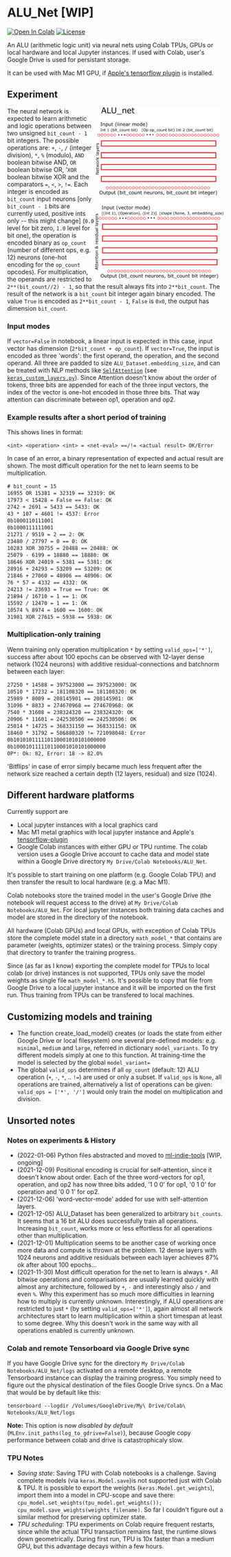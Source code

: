 # ALU_Net [WIP]

<a href="https://colab.research.google.com/github/domschl/ALU_Net/blob/main/ALU_Net.ipynb" target="_parent"><img src="https://colab.research.google.com/assets/colab-badge.svg" alt="Open In Colab"/></a>
[![License](http://img.shields.io/badge/license-MIT-brightgreen.svg?style=flat)](LICENSE)

An ALU (arithmetic logic unit) via neural nets using Colab TPUs, GPUs or local hardware and local Jupyter instances.
If used with Colab, user's Google Drive is used for persistant storage.

It can be used with Mac M1 GPU, if [Apple's tensorflow plugin](https://developer.apple.com/metal/tensorflow-plugin/) is installed.

## Experiment

<img align="right" width="300" src="https://github.com/domschl/ALU_Net/blob/main/resources/ALU.png">

The neural network is expected to learn arithmetic and logic operations between two unsigned `bit_count - 1` bit integers. The possible operations are: `+`, `-`, `/` (integer division), `*`, `%` (modulo), `AND` boolean bitwise AND, `OR` boolean bitwise OR, '`XOR` boolean bitwise XOR and the comparators `=`, `<`, `>`, `!=`.
Each integer is encoded as `bit_count` input neurons [only `bit_count - 1` bits are currently used, positive ints only -- this might change] (`0.0` level for bit zero, `1.0` level for bit one), the operation is encoded binary as `op_count` (number of different ops, e.g. 12) neurons (one-hot encoding for the `op_count` opcodes). For multiplication, the operands are restricted to `2**(bit_count//2) - 1`, so that the result always fits into `2**bit_count`.
The result of the network is a `bit_count` bit integer again binary encoded. The value `True` is encoded as `2**bit_count - 1`, `False` is `0x0`, the output has dimension `bit_count`.

### Input modes

If `vector=False` in notebook, a linear input is expected: in this case, input vector has dimension (`2*bit_count + op_count`).
If `vector=True`, the input is encoded as three 'words': the first operand, the operation, and the second operand. All three are padded to size `ALU_Dataset.embedding_size`, and can be treated with NLP methods like [`SelfAttention`](https://github.com/domschl/ALU_Net/blob/4a0217353dfe40501e821896737fef3a3e3b1a96/keras_custom_layers.py#L143) (see [`keras_custom_layers.py`](https://github.com/domschl/ALU_Net/blob/main/keras_custom_layers.py)). Since Attention doesn't know about the order of tokens, three bits are appended for each of the three input vectors, the index of the vector is one-hot encoded in those three bits. That way attention can discriminate between op1, operation and op2.

### Example results after a short period of training

This shows lines in format:

```
<int> <operation> <int> = <net-eval> ==/!= <actual result> OK/Error
```

In case of an error, a binary representation of expected and actual result are shown.
The most difficult operation for the net to learn seems to be multiplication.
```
# bit_count = 15
16955 OR 15381 = 32319 == 32319: OK
17973 < 15428 = False == False: OK
2742 + 2691 = 5433 == 5433: OK
43 * 107 = 4601 != 4537: Error
0b1000110111001
0b1000111111001
21271 / 9519 = 2 == 2: OK
23480 / 27797 = 0 == 0: OK
10283 XOR 30755 = 20488 == 20488: OK
25079 - 6199 = 18880 == 18880: OK
18646 XOR 24019 = 5381 == 5381: OK
28916 + 24293 = 53209 == 53209: OK
21846 + 27060 = 48906 == 48906: OK
76 * 57 = 4332 == 4332: OK
24213 != 23693 = True == True: OK
21894 / 16710 = 1 == 1: OK
15592 / 12470 = 1 == 1: OK
10574 % 8974 = 1600 == 1600: OK
31981 XOR 27615 = 5938 == 5938: OK
```

### Multiplication-only training

Wenn training only operation multiplication `*` by setting `valid_ops=['*']`, success after about 100 epochs can be
observed with 12-layer dense network (1024 neurons) with additive residual-connections and batchnorm between each layer:
```
27250 * 14588 = 397523000 == 397523000: OK
10510 * 17232 = 181108320 == 181108320: OK
25989 * 8009 = 208145901 == 208145901: OK
31096 * 8833 = 274670968 == 274670968: OK
7540 * 31608 = 238324320 == 238324320: OK
20906 * 11601 = 242530506 == 242530506: OK
25014 * 14725 = 368331150 == 368331150: OK
18460 * 31792 = 586880320 != 721098048: Error
0b101010111110110001010101000000
0b100010111110110001010101000000
OP*: Ok: 82, Error: 18 -> 82.0%
```
'Bitflips' in case of error simply became much less frequent after the network size reached a certain depth (12 layers, residual) and size (1024).

## Different hardware platforms

Currently support are

- Local jupyter instances with a local graphics card
- Mac M1 metal graphics with local jupyter instance and Apple's [tensorflow-plugin](https://developer.apple.com/metal/tensorflow-plugin/)
- Google Colab instances with either GPU or TPU runtime. The colab version uses a Google Drive account to cache data and model state within a Google Drive directory `My Drive/Colab Notebooks/ALU_Net`.

It's possible to start training on one platform (e.g. Google Colab TPU) and then transfer the result to local hardware (e.g. a Mac M1).

Colab notebooks store the trained model in the user's Google Drive (the notebook will request access to the drive) at `My Drive/Colab Notebooks/ALU_Net`.
For local jupyter instances both training data caches and model are stored in the directory of the notebook.

All hardware (Colab GPUs) and local GPUs, with exception of Colab TPUs store the complete model state in a directory `math_model_*` that contains are parameter (weights, optimizer states) or the training process. Simply copy that directory to tranfer the training progress.

Since (as far as I know) exporting the complete model for TPUs to local colab (or drive) instances is not supported, TPUs only save the model weights as single file `math_model_*.h5`. It's possible to copy that file from Google Drive to a local jupyter instance and it will be imported on the first run. Thus training from TPUs can be transfered to local machines.

## Customizing models and training

* The function create_load_model() creates (or loads the state from either Google Drive or local filesystem) one several pre-defined models: e.g. `minimal`, `medium` and `large`, referred in dictionary `model_variants`. To try different models simply at one to this function. At training-time the model is selected by the global `model_variant=`
* The global `valid_ops` determines if all `op_count` (default: 12) ALU operation (`+`, `-`, `*`, .. `!=`) are used or only a subset. If `valid_ops` is `None`, all operations are trained, alternatively a list of operations can be given: `valid_ops = ['*', '/']` would only train the model on multiplication and division.

## Unsorted notes

### Notes on experiments & History

- (2022-01-06) Python files abstracted and moved to [ml-indie-tools](https://github.com/domschl/ml-indie-tools) [WIP, ongoing]
- (2021-12-09) Positional encoding is crucial for self-attention, since it doesn't know about order. Each of the three word-vectors for op1, operation, and op2 has now three bits added, '1 0 0' for op1, '0 1 0' for operation and '0 0 1' for op2.
- (2021-12-06) 'word-vector-mode' added for use with self-attention layers.
- (2021-12-05) ALU_Dataset has been generalized to arbitrary `bit_counts`. It seems that a 16 bit ALU does successfully train all operations. Increasing `bit_count`, works more or less effortless for all operations other than multiplication.
- (2021-12-01) Multiplication seems to be another case of working once more data and compute is thrown at the problem. 12 dense layers with 1024 neurons and additive residuals between each layer achieves 87% ok after about 100 epochs...
- (2021-11-30) Most difficult operation for the net to learn is always `*`. All bitwise operations and comparisations are usually learned quickly with almost any architecture, followed by `+`, `-` and interestingly also `/` and even `%`. Why this experiment has so much more difficulties in learning how to multiply is currently unknown. Interestingly, if ALU operations are restricted to just `*` (by setting `valid_ops=['*']`), again almost all network architectures start to learn multiplication within a short timespan at least to some degree. Why this doesn't work in the same way with all operations enabled is currently unknown. 

### Colab and remote Tensorboard via Google Drive sync

If you have Google Drive sync for the directory `My Drive/Colab Notebooks/ALU_Net/logs` activated on a remote desktop, a remote Tensorboard instance can display the training progress. You simply need to figure out the physical destination of the files Google Drive syncs. On a Mac that would be by default like this:

```
tensorboard --logdir /Volumes/GoogleDrive/My\ Drive/Colab\ Notebooks/ALU_Net/logs
```

__Note:__ This option is now _disabled by default_ (`MLEnv.init_paths(log_to_gdrive=False)`), because Google copy performance between colab and drive is catastrophicaly slow.

### TPU Notes

- *Saving state*: Saving TPU with Colab notebooks is a challenge. Saving complete models (via `keras.Model.save`)is not supported just with Colab & TPU. It is possible to export the weights (`keras.Model.get_weights`), import them into a model in CPU-scope and save there: `cpu_model.set_weights(tpu_model.get_weights()); cpu_model.save_weights(weights_filename)`. So far I couldn't figure out a similar method for preserving optimizer state.
- *TPU scheduling*: TPU experiments on Colab require frequent restarts, since while the actual TPU transaction remains fast, the runtime slows down geometrically. During first run, TPU is 10x faster than a medium GPU, but this advantage decays within a few hours.

